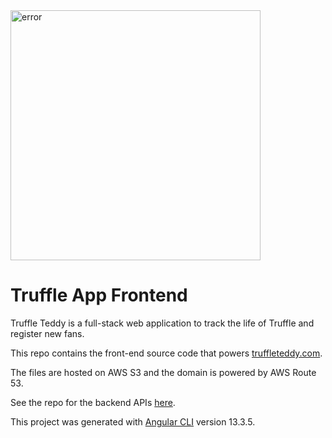 
<img width="400" alt="error" src="https://previews.123rf.com/images/muchmaniavector/muchmaniavector1803/muchmaniavector180300065/97691841-group-of-dog-breeds-holding-bone-front-view-pet-background-banner.jpg">

# Truffle App Frontend

Truffle Teddy is a full-stack web application to track the life of Truffle and register new fans.

This repo contains the front-end source code that powers <a href = 'http://truffleteddy.com.s3-website-us-west-1.amazonaws.com/' target = "_blank">truffleteddy.com</a>. 

The files are hosted on AWS S3 and the domain is powered by AWS Route 53.

See the repo for the backend APIs [here](https://github.com/aaroncorona/Truffle-App-Backend).

This project was generated with [Angular CLI](https://github.com/angular/angular-cli) version 13.3.5.
